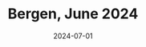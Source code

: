---
description: A collection of my fifteen favourite photos from Bergen in June 2024
featured_image: 240612.jpg
menus: "main"
sort_by: Name # Exif.Date
#sort_order: asc
title: Bergen, June 2024
date: 2024-07-01
keywords: [Bergen, June, Summer, "2024"]
#type: gallery
weight: 5
resources:
  - src: 240601.jpg
    title: Horse and Carriage - Bryggen
  - src: 240602.jpg
    title: Twilight over the center of town - Skansen
  - src: 240603.jpg
    title: View towards the Theatre - Torgallmenningen
  - src: 240604.jpg
    title: Statue in silhouette - Fisketorget
  - src: 240605.jpg
    title: Sunset towards Askøy - Skuteviken
  - src: 240606.jpg
    title: Bistro life - Kaigaten
  - src: 240607.jpg
    title: Central Plaza close up - Torgallmenningen
  - src: 240608.jpg
    title: People strolling - Kaigaten
  - src: 240609.jpg
    title: Old traditional boat heading out - Nordnes
  - src: 240610.jpg
    title: Trees and woman at the park - Nordnesparken
  - src: 240611.jpg
    title: Taking a dip in cold waters on a very hot day - Nordnesparken
  - src: 240612.jpg
    title: The chimney of USF Verftet - Nordnes
  - src: 240613.jpg
    title: Small traditional alley way - Nordnes
  - src: 240614.jpg
    title: People in park - Lille Lungegårdsvann
  - src: 240615.jpg
    title: Yellow bike - Skostredet
params:
  theme: dark
---